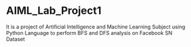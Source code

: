 # AIML_Lab_Project1
It is a project of Artificial Intelligence and Machine Learning Subject using Python Language to perform BFS and DFS analysis on Facebook SN Dataset 
